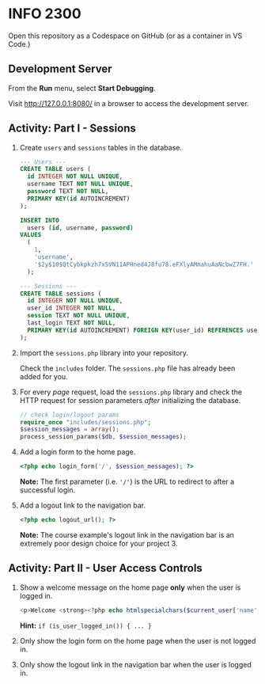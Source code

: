 # INFO 2300

Open this repository as a Codespace on GitHub (or as a container in VS Code.)

## Development Server

From the **Run** menu, select **Start Debugging**.

Visit <http://127.0.0.1:8080/> in a browser to access the development server.

## Activity: Part I - Sessions

1. Create `users` and `sessions` tables in the database.

    ```sql
    --- Users ---
    CREATE TABLE users (
      id INTEGER NOT NULL UNIQUE,
      username TEXT NOT NULL UNIQUE,
      password TEXT NOT NULL,
      PRIMARY KEY(id AUTOINCREMENT)
    );

    INSERT INTO
      users (id, username, password)
    VALUES
      (
        1,
        'username',
        '$2y$10$QtCybkpkzh7x5VN11APHned4J8fu78.eFXlyAMmahuAaNcbwZ7FH.' -- monkey
      );

    --- Sessions ---
    CREATE TABLE sessions (
      id INTEGER NOT NULL UNIQUE,
      user_id INTEGER NOT NULL,
      session TEXT NOT NULL UNIQUE,
      last_login TEXT NOT NULL,
      PRIMARY KEY(id AUTOINCREMENT) FOREIGN KEY(user_id) REFERENCES users(id)
    );
    ```

2. Import the `sessions.php` library into your repository.

    Check the `includes` folder. The `sessions.php` file has already been added for you.

3. For every _page_ request, load the `sessions.php` library and check the HTTP request for session parameters _after_ initializing the database.

    ```php
    // check login/logout params
    require_once "includes/sessions.php";
    $session_messages = array();
    process_session_params($db, $session_messages);
    ```

4. Add a login form to the home page.

    ```php
    <?php echo login_form('/', $session_messages); ?>
    ```

    **Note:** The first parameter (i.e. `'/'`) is the URL to redirect to after a successful login.

5. Add a logout link to the navigation bar.

    ```php
    <?php echo logout_url(); ?>
    ```

    **Note:** The course example's logout link in the navigation bar is an extremely poor design choice for your project 3.

## Activity: Part II - User Access Controls

1. Show a welcome message on the home page **only** when the user is logged in.

    ```php
    <p>Welcome <strong><?php echo htmlspecialchars($current_user['name']); ?></strong>!</p>
    ```

    **Hint:** `if (is_user_logged_in()) { ... }`

2. Only show the login form on the home page when the user is not logged in.

3. Only show the logout link in the navigation bar when the user is logged in.
